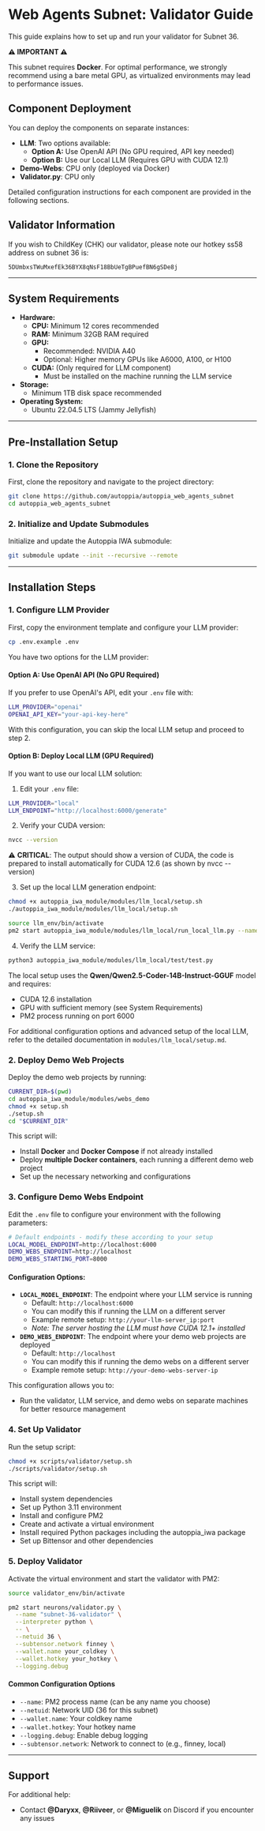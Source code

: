 # Web Agents Subnet: Validator Guide

This guide explains how to set up and run your validator for Subnet 36.

**⚠️ IMPORTANT ⚠️**

This subnet requires **Docker**. For optimal performance, we strongly recommend using a bare metal GPU, as virtualized environments may lead to performance issues.

## Component Deployment

You can deploy the components on separate instances:

- **LLM**: Two options available:
  - **Option A:** Use OpenAI API (No GPU required, API key needed)
  - **Option B:** Use our Local LLM (Requires GPU with CUDA 12.1)
- **Demo-Webs**: CPU only (deployed via Docker)
- **Validator.py**: CPU only

Detailed configuration instructions for each component are provided in the following sections.

## Validator Information

If you wish to ChildKey (CHK) our validator, please note our hotkey ss58 address on subnet 36 is:
```
5DUmbxsTWuMxefEk36BYX8qNsF18BbUeTgBPuefBN6gSDe8j
```

---
## System Requirements

- **Hardware:**
  - **CPU:** Minimum 12 cores recommended
  - **RAM:** Minimum 32GB RAM required
  - **GPU:**
    - Recommended: NVIDIA A40
    - Optional: Higher memory GPUs like A6000, A100, or H100
  - **CUDA:** (Only required for LLM component)
    - Must be installed on the machine running the LLM service
- **Storage:**
  - Minimum 1TB disk space recommended
- **Operating System:**
  - Ubuntu 22.04.5 LTS (Jammy Jellyfish)

---

## Pre-Installation Setup

### 1. Clone the Repository

First, clone the repository and navigate to the project directory:

```bash
git clone https://github.com/autoppia/autoppia_web_agents_subnet
cd autoppia_web_agents_subnet
```

### 2. Initialize and Update Submodules

Initialize and update the Autoppia IWA submodule:

```bash
git submodule update --init --recursive --remote
```

---

## Installation Steps

### 1. Configure LLM Provider

First, copy the environment template and configure your LLM provider:

```bash
cp .env.example .env
```

You have two options for the LLM provider:

#### Option A: Use OpenAI API (No GPU Required)

If you prefer to use OpenAI's API, edit your `.env` file with:

```bash
LLM_PROVIDER="openai"
OPENAI_API_KEY="your-api-key-here"
```

With this configuration, you can skip the local LLM setup and proceed to step 2.

#### Option B: Deploy Local LLM (GPU Required)

If you want to use our local LLM solution:

1. Edit your `.env` file:

```bash
LLM_PROVIDER="local"
LLM_ENDPOINT="http://localhost:6000/generate"
```

2. Verify your CUDA version:

```bash
nvcc --version
```

⚠️ **CRITICAL**: The output should show a version of CUDA, the code is prepared to install automatically for CUDA 12.6 (as shown by nvcc --version)

3. Set up the local LLM generation endpoint:

```bash
chmod +x autoppia_iwa_module/modules/llm_local/setup.sh
./autoppia_iwa_module/modules/llm_local/setup.sh

source llm_env/bin/activate
pm2 start autoppia_iwa_module/modules/llm_local/run_local_llm.py --name llm_local -- --port 6000
```

4. Verify the LLM service:

```bash
python3 autoppia_iwa_module/modules/llm_local/test/test.py
```

The local setup uses the **Qwen/Qwen2.5-Coder-14B-Instruct-GGUF** model and requires:

- CUDA 12.6 installation
- GPU with sufficient memory (see System Requirements)
- PM2 process running on port 6000

For additional configuration options and advanced setup of the local LLM, refer to the detailed documentation in `modules/llm_local/setup.md`.

### 2. Deploy Demo Web Projects

Deploy the demo web projects by running:

```bash
CURRENT_DIR=$(pwd)
cd autoppia_iwa_module/modules/webs_demo
chmod +x setup.sh
./setup.sh
cd "$CURRENT_DIR"
```

This script will:

- Install **Docker** and **Docker Compose** if not already installed
- Deploy **multiple Docker containers**, each running a different demo web project
- Set up the necessary networking and configurations

### 3. Configure Demo Webs Endpoint

Edit the `.env` file to configure your environment with the following parameters:

```bash
# Default endpoints - modify these according to your setup
LOCAL_MODEL_ENDPOINT=http://localhost:6000
DEMO_WEBS_ENDPOINT=http://localhost
DEMO_WEBS_STARTING_PORT=8000
```

#### Configuration Options:

- **`LOCAL_MODEL_ENDPOINT`**: The endpoint where your LLM service is running
  - Default: `http://localhost:6000`
  - You can modify this if running the LLM on a different server
  - Example remote setup: `http://your-llm-server_ip:port`
  - _Note: The server hosting the LLM must have CUDA 12.1+ installed_
- **`DEMO_WEBS_ENDPOINT`**: The endpoint where your demo web projects are deployed
  - Default: `http://localhost`
  - You can modify this if running the demo webs on a different server
  - Example remote setup: `http://your-demo-webs-server-ip`

This configuration allows you to:

- Run the validator, LLM service, and demo webs on separate machines for better resource management

### 4. Set Up Validator

Run the setup script:

```bash
chmod +x scripts/validator/setup.sh
./scripts/validator/setup.sh
```

This script will:

- Install system dependencies
- Set up Python 3.11 environment
- Install and configure PM2
- Create and activate a virtual environment
- Install required Python packages including the autoppia_iwa package
- Set up Bittensor and other dependencies

### 5. Deploy Validator

Activate the virtual environment and start the validator with PM2:

```bash
source validator_env/bin/activate

pm2 start neurons/validator.py \
  --name "subnet-36-validator" \
  --interpreter python \
  -- \
  --netuid 36 \
  --subtensor.network finney \
  --wallet.name your_coldkey \
  --wallet.hotkey your_hotkey \
  --logging.debug
```

#### Common Configuration Options

- `--name`: PM2 process name (can be any name you choose)
- `--netuid`: Network UID (36 for this subnet)
- `--wallet.name`: Your coldkey name
- `--wallet.hotkey`: Your hotkey name
- `--logging.debug`: Enable debug logging
- `--subtensor.network`: Network to connect to (e.g., finney, local)

---

## Support

For additional help:

- Contact **@Daryxx**, **@Riiveer**, or **@Miguelik** on Discord if you encounter any issues
